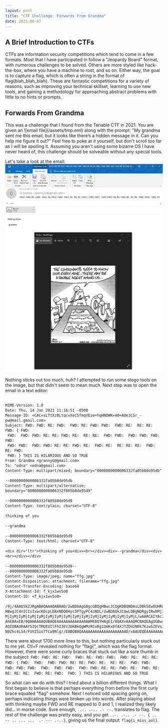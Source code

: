 ```yaml
---
layout: post
title: "CTF Challenge: Forwards From Grandma"
date: 2021-06-07
---
```


<h2>A Brief Introduction to CTFs</h2>  
CTFs are information security competitions which tend to come in a few formats. Most that I have participated in follow a "Jeopardy Board" format, with numerous challenges to be solved. Others are more styled like hack-the-box, where you have a machine to root, and so on. Either way, the goal is to capture a flag, which is often a string in the format of flag{blah_blah_blah}. These are fantastic competitions for a variety of reasons, such as improving your technical skillset, learning to use new tools, and gaining a methodology for approaching abstract problems with little to no hints or prompts.  

<h2>Forwards From Grandma</h2>  
This was a challenge that I found from the Tenable CTF in 2021. You are given an ![email file](/assets/tmp.eml) along with the prompt: "My grandma sent me this email, but it looks like there’s a hidden message in it. Can you help me figure it out?" Feel free to poke at it yourself, but don't scroll too far as I will be spoiling it. Assuming you aren't using some bizarre OS I have never heard of, this challenge should be solveable without any special tools.  

Let's take a look at the email:  
![email](/assets/fwdfrmgma.PNG)  

Nothing sticks out too much, huh? I attempted to run some stego tools on the image, but that didn't seem to mean much. Next step was to open the email in a text editor:  
```  

MIME-Version: 1.0
Date: Thu, 14 Jan 2021 11:16:51 -0500
Message-ID: <CAC=sLTtXz8LtqcvXeC5fmqVEze+hqHNOWK=40+A8e3CSr_-pw@mail.gmail.com>
Subject: FWD: FWD: RE: FWD:  FWD: RE: FWD: FWD:  FWD: RE:  RE: RE: FWD: { FWD:
 FWD:  FWD: FWD: RE: RE: FWD: RE:  RE: RE:  FWD: FWD:  FWD: FWD: FWD:  FWD:
 FWD: FWD:  FWD: FWD: RE: RE: FWD: RE:  FWD: RE:  RE: RE: RE:  FWD: RE: FWD:
 FWD: } THIS IS HILARIOUS AND SO TRUE
From: Grandma <grannyG@gmail.com>
To: "edna" <edna@gmail.com>
Content-Type: multipart/mixed; boundary="0000000000006332fa05b8de95db"

--0000000000006332fa05b8de95db
Content-Type: multipart/alternative; boundary="0000000000006332f805b8de95d9"

--0000000000006332f805b8de95d9
Content-Type: text/plain; charset="UTF-8"

thinking of you

--grandma

--0000000000006332f805b8de95d9
Content-Type: text/html; charset="UTF-8"

<div dir="ltr">thinking of you<div><br></div><div>--grandma</div><div><br></div></div>

--0000000000006332f805b8de95d9--
--0000000000006332fa05b8de95db
Content-Type: image/jpeg; name="ffg.jpg"
Content-Disposition: attachment; filename="ffg.jpg"
Content-Transfer-Encoding: base64
X-Attachment-Id: f_kjx1wv5o0
Content-ID: <f_kjx1wv5o0>

/9j/4AAQSkZJRgABAQAAAQABAAD/2wBDAAgGBgcGBQgHBwcJCQgKDBQNDAsLDBkSEw8UHRofHh0a
HBwgJC4nICIsIxwcKDcpLDAxNDQ0Hyc5PTgyPC4zNDL/2wBDAQkJCQwLDBgNDRgyIRwhMjIyMjIy
MjIyMjIyMjIyMjIyMjIyMjIyMjIyMjIyMjIyMjIyMjIyMjIyMjIyMjIyMjL/wAARCAIYAcIDASIA
AhEBAxEB/8QAHAAAAQUBAQEAAAAAAAAAAAAAAAMEBQYHAgEI/8QAXxAAAQMCBAQEAgUGBwsHCQgD
AQIDBAURAAYSIQcTMUEUIlFhI3EVJDKBkQgWMzRCoRg1UmKx0fAXJTZDU2N0k7KzwSZEVnJ1kuEn
N0Zkc4LS4/FUVZSio7TCw9Nlg//EABQBAQAAAAAAAAAAAAAAAAAAAAD/xAAUEQEAAAAAAAAAAAAA

```  
There were about 1700 more lines to this, but nothing particularly stuck out to me yet. Ctl+F revealed nothing for "flag{", which was the flag format. However, there were some curly braces that stuck out like a sore thumb in the subject: ```FWD: FWD: RE: FWD:  FWD: RE: FWD: FWD:  FWD: RE:  RE: RE: FWD: { FWD:  FWD:  FWD: FWD: RE: RE: FWD: RE:  RE: RE:  FWD: FWD:  FWD: FWD: FWD:  FWD:  FWD: FWD:  FWD: FWD: RE: RE: FWD: RE:  FWD: RE:  RE: RE: RE:  FWD: RE: FWD:  FWD: } THIS IS HILARIOUS AND SO TRUE``` 

So what can we do with this? I tried about a billion different things. What I first began to believe is that perhaps everything from before the first curly brace equated "flag" somehow. Next I noticed odd spacing going on, perhaps indicating things were broken up into words. After playing about with thinking maybe FWD and RE mapped to 0 and 1, I realized they likely did... in morse code. Sure enough, ```..-. .-.. .- --.``` translates to flag. The rest of the challenge was pretty easy, and you get ```..-. .-.. .- --. { ..  -- .. ... ...  .- --- .-..}```, giving us the final output: ```flag{i_miss_aol}```.
